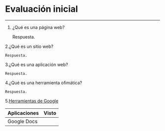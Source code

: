 # Evaluación inicial
----

1. ¿Qué es una página web?

    Respuesta.

2.¿Qué es un sitio web?

    Respuesta.

3.¿Qué es una aplicación web?

    Respuesta.

4.¿Qué es una herramienta ofimática?

    Respuesta.

5.[Herramientas de Google](https://www.google.com/intl/es-419/chrome/browser-tools/)


| Aplicaciones  | Visto |
|---------------|-------|
| Google Docs |  |